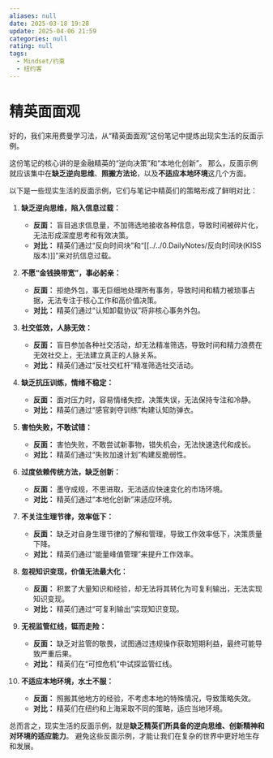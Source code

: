 ```yaml
---
aliases: null
date: 2025-03-18 19:28
update: 2025-04-06 21:59
categories: null
rating: null
tags:
  - Mindset/约束
  - 纽约客
---
```


# 精英面面观
好的，我们来用费曼学习法，从“精英面面观”这份笔记中提炼出现实生活的反面示例。

这份笔记的核心讲的是金融精英的“逆向决策”和“本地化创新”。 那么，反面示例就应该集中在**缺乏逆向思维**、**照搬方法论**，以及**不适应本地环境**这几个方面。

以下是一些现实生活的反面示例，它们与笔记中精英们的策略形成了鲜明对比：

1. **缺乏逆向思维，陷入信息过载：**

   - **反面：** 盲目追求信息量，不加筛选地接收各种信息，导致时间被碎片化，无法形成深度思考和有效决策。
   - **对比：** 精英们通过“反向时间块”和“[[../../0.DailyNotes/反向时间块(KISS 版本)]]”来对抗信息过载。
2. **不愿“金钱换带宽”，事必躬亲：**

   - **反面：** 拒绝外包，事无巨细地处理所有事务，导致时间和精力被琐事占据，无法专注于核心工作和高价值决策。
   - **对比：** 精英们通过“认知卸载协议”将非核心事务外包。
3. **社交低效，人脉无效：**

   - **反面：** 盲目参加各种社交活动，却无法精准筛选，导致时间和精力浪费在无效社交上，无法建立真正的人脉关系。
   - **对比：** 精英们通过“反社交杠杆”精准筛选社交活动。
4. **缺乏抗压训练，情绪不稳定：**

   - **反面：** 面对压力时，容易情绪失控，决策失误，无法保持专注和冷静。
   - **对比：** 精英们通过“感官剥夺训练”构建认知防弹衣。
5. **害怕失败，不敢试错：**

   - **反面：** 害怕失败，不敢尝试新事物，错失机会，无法快速迭代和成长。
   - **对比：** 精英们通过“失败加速计划”构建反脆弱性。
6. **过度依赖传统方法，缺乏创新：**

   - **反面：** 墨守成规，不思进取，无法适应快速变化的市场环境。
   - **对比：** 精英们通过“本地化创新”来适应环境。
7. **不关注生理节律，效率低下：**

   - **反面：** 缺乏对自身生理节律的了解和管理，导致工作效率低下，决策质量下降。
   - **对比：** 精英们通过“能量峰值管理”来提升工作效率。
8. **忽视知识变现，价值无法最大化：**

   - **反面：** 积累了大量知识和经验，却无法将其转化为可复利输出，无法实现知识变现。
   - **对比：** 精英们通过“可复利输出”实现知识变现。
9. **无视监管红线，铤而走险：**

   - **反面：** 缺乏对监管的敬畏，试图通过违规操作获取短期利益，最终可能导致严重后果。
   - **对比：** 精英们在“可控危机”中试探监管红线。
10. **不适应本地环境，水土不服：**

    - **反面：** 照搬其他地方的经验，不考虑本地的特殊情况，导致策略失效。
    - **对比：** 精英们在纽约和上海采取不同的策略，适应当地环境。

总而言之，现实生活的反面示例，就是**缺乏精英们所具备的逆向思维、创新精神和对环境的适应能力**。 避免这些反面示例，才能让我们在复杂的世界中更好地生存和发展。
